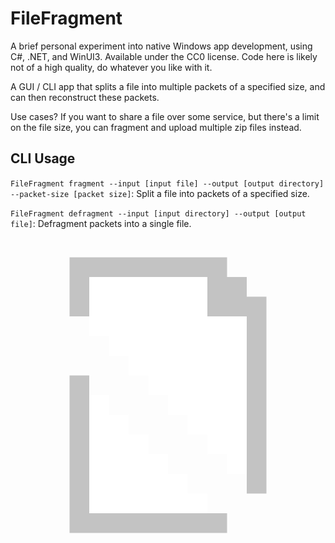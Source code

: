 # FileFragment
A brief personal experiment into native Windows app development, using C#, .NET, and WinUI3. Available under the CC0 license. Code here is likely not of a high quality, do whatever you like with it.

A GUI / CLI app that splits a file into multiple packets of a specified size, and can then reconstruct these packets.

Use cases? If you want to share a file over some service, but there's a limit on the file size, you can fragment and upload multiple zip files instead.

## CLI Usage

`FileFragment fragment --input [input file] --output [output directory] --packet-size [packet size]`: Split a file into packets of a specified size.

`FileFragment defragment --input [input directory] --output [output file]`: Defragment packets into a single file.

![FileFragment Icon](./FileFragment.png)
